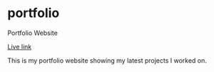 # portfolio
Portfolio Website

[Live link](https://hemlatabhundhoo.co/)

This is my portfolio website showing my latest projects I worked on.
